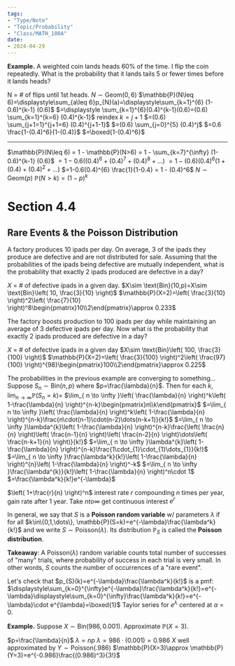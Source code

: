 ```yaml
---
tags:
- "Type/Note"
- "Topic/Probability"
- "Class/MATH_180A"
date:
- 2024-04-29
---
```


**Example.** A weighted coin lands heads 60% of the time. I flip the coin repeatedly. What is the probability that it lands tails 5 or fewer times before it lands heads?

N = # of flips until 1st heads. $N\sim \text{Geom}(0,6)$
$\mathbb{P}(N\leq 6)=\displaystyle\sum_{a\leq 6}p_{N}(a)=\displaystyle\sum_{k=1}^{6} (1-0.6)^{k-1} (0.6)$
$=\displaystyle \sum_{k=1}^{6}(0.4)^{k-1}(0.6)=(0.6) \sum_{k=1}^{k=6} (0.4)^{k-1}$
reindex $k=j+1$
$=(0.6) \sum_{j+1=1}^{j+1=6} (0.4)^{j+1-1}$
$=(0.6) \sum_{j=0}^{5} (0.4)^j$
$=0.6 \frac{1-(0.4)^6}{1-(0.4)}$
$=\boxed{1-(0.4)^6}$

---

$\mathbb{P}(N\leq 6) = 1 - \mathbb{P}(N>6) = 1 - \sum_{k=7}^{\infty} (1-0.6)^{k-1} (0.6)$
$=1-0.6((0.4)^6+(0.4)^7+(0.4)^8+\dots)$
$=1-(0.6)(0.4)^6(1+(0.4)+(0.4)^2+\dots)$
$=1-0.6(0.4)^{6} \frac{1}{1-0.4} = 1 - (0.4)^6$
$N\sim \text{Geom}(p)$
$\mathbb{P}(N>k)=(1-p)^k$

# Section 4.4

## Rare Events & the Poisson Distribution

A factory produces 10 ipads per day. On average, 3 of the ipads they produce are defective and are not distributed for sale. Assuming that the probabilities of the ipads being defective are mutually independent, what is the probability that exactly 2 ipads produced are defective in a day?

$X$ = # of defective ipads in a given day.
$X\sim \text{Bin}(10,p)=X\sim \text{Bin}\left( 10, \frac{3}{10} \right)$
$\mathbb{P}(X=2)=\left( \frac{3}{10} \right)^2\left( \frac{7}{10} \right)^8\begin{pmatrix}10\\2\end{pmatrix}\approx 0.233$

The factory boosts production to 100 ipads per day while maintaining an average of 3 defective ipads per day. Now what is the probability that exactly 2 ipads produced are defective in a day?

$X$ = # of defective ipads in a given day
$X\sim \text{Bin}\left( 100, \frac{3}{100} \right)$
$\mathbb{P}(X=2)=\left( \frac{3}{100} \right)^2\left( \frac{97}{100} \right)^{98}\begin{pmatrix}100\\2\end{pmatrix}\approx 0.225$

The probabilities in the previous example are converging to something... Suppose $S_{n}\sim \text{Bin}(n,p)$ where $p=\frac{\lambda}{n}$. Then for each $k$, $\lim_{ n \to \infty }\mathbb{P}(S_{n}=k)=$
$\lim_{ n \to \infty }\left( \frac{\lambda}{n} \right)^k\left( 1-\frac{\lambda}{n} \right)^{n-k}\begin{pmatrix}n\\k\end{pmatrix}$
$=\lim_{ n \to \infty }\left( \frac{\lambda}{n} \right)^k\left( 1-\frac{\lambda}{n} \right)^{n-k}\frac{n\cdot(n-1)\cdot(n-2)\dots(n-k+1)}{k!}$
$=\lim_{ n \to \infty }\lambda^{k}\left( 1-\frac{\lambda}{n} \right)^{n-k}\frac{\left( \frac{n}{n} \right)\left( \frac{n-1}{n} \right)\left( \frac{n-2}{n} \right)\dots\left( \frac{n-k+1}{n} \right)}{k!}$
$=\lim_{ n \to \infty }\lambda^{k}\left( 1-\frac{\lambda}{n} \right)^{n-k}\frac{1\cdot_{1}\cdot_{1}\dots_{1}}{k!}$
$=\lim_{ n \to \infty }\frac{\lambda^k}{k!}\left( 1-\frac{\lambda}{n} \right)^{n}\left( 1-\frac{\lambda}{n} \right)^-k$
$=\lim_{ n \to \infty }\frac{\lambda^{k}}{k!}\left( 1-\frac{\lambda}{n} \right)^n\cdot 1$
$=\frac{\lambda^k}{k!}e^{-\lambda}$

$\left( 1+\frac{r}{n} \right)^n$ interest rate $r$ compounding $n$ times per year, gain rate after $1$ year. Take $n to \infty$ get continuous interest $e^r$

In general, we say that $S$ is a **Poisson random variable** w/ parameters $\lambda$ if for all $k\in\{0,1,\dots\}, \mathbb{P}(S=k)=e^{-\lambda}\frac{\lambda^k}{k!}$ and we write $S\sim \text{Poisson}(\lambda)$. Its distribution $\mathbb{P}_S$ is called the **Poisson distribution**.

**Takeaway**: A $\text{Poisson}(\lambda)$ random variable counts total number of successes of "many" trials, where probability of success in each trial is very small. In other words, $S$ counts the number of occurrences of a "rare event".

Let's check that $p_{S}(k)=e^{-\lambda}\frac{\lambda^k}{k!}$ is a pmf:
$\displaystyle\sum_{k=0}^{\infty}e^{-\lambda}\frac{\lambda^k}{k!}=e^{-\lambda}\displaystyle\sum_{k=0}^{\infty}\frac{\lambda^k}{k!}=e^{-\lambda}\cdot e^{\lambda}=\boxed{1}$
Taylor series for $e^\lambda$ centered at $a=0$.

**Example.** Suppose $X\sim \text{Bin}(986,0.001)$. Approximate $\mathbb{P}(X=3)$.

$p=\frac{\lambda}{n}$
$\lambda=np$
$\lambda=986\cdot(0.001)=0.986$
$X$ well approximated by $Y\sim \text{Poisson}(.986)$
$\mathbb{P}(X=3)\approx \mathbb{P}(Y=3)=e^{-0.986}\frac{(0.986)^3}{3!}$